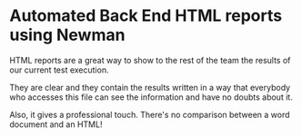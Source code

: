 # Automated Back End HTML reports using Newman

HTML reports are a great way to show to the rest of the team the results of our current test execution. 

They are clear and they contain the results written in a way that everybody who accesses this file can see the information and have no doubts about it. 

Also, it gives a professional touch. There's no comparison between a word document and an HTML!
